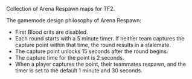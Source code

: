 Collection of Arena Respawn maps for TF2.

The gamemode design philosophy of Arena Respawn:
- First Blood crits are disabled.
- Each round starts with a 5 minute timer. If neither team captures the capture point within that time, the round results in a stalemate.
- The capture point unlocks 15 seconds after the round begins.
- The capture time for the point is 2 seconds.
- When a player captures the point, their teammates respawn, and the timer is set to the default 1 minute and 30 seconds.
